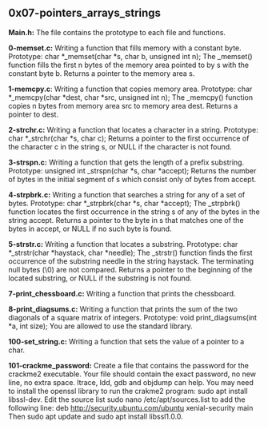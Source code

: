 ## 0x07-pointers_arrays_strings


**Main.h:** The file contains the prototype to each file and functions.


**0-memset.c:** Writing a function that fills memory with a constant byte.
Prototype: char *_memset(char *s, char b, unsigned int n);
The _memset() function fills the first n bytes of the memory area pointed to by s with the constant byte b.
Returns a pointer to the memory area s.

**1-memcpy.c**: Writing a function that copies memory area.
Prototype: char *_memcpy(char *dest, char *src, unsigned int n);
The _memcpy() function copies n bytes from memory area src to memory area dest.
Returns a pointer to dest.

**2-strchr.c:** Writing a function that locates a character in a string.
Prototype: char *_strchr(char *s, char c);
Returns a pointer to the first occurrence of the character c in the string s, or NULL if the character is not found.

**3-strspn.c:** Writing a function that gets the length of a prefix substring.
Prototype: unsigned int _strspn(char *s, char *accept);
Returns the number of bytes in the initial segment of s which consist only of bytes from accept.

**4-strpbrk.c:** Writing a function that searches a string for any of a set of bytes.
Prototype: char *_strpbrk(char *s, char *accept);
The _strpbrk() function locates the first occurrence in the string s of any of the bytes in the string accept.
Returns a pointer to the byte in s that matches one of the bytes in accept, or NULL if no such byte is found.

**5-strstr.c:** Writing a function that locates a substring.
Prototype: char *_strstr(char *haystack, char *needle);
The _strstr() function finds the first occurrence of the substring needle in the string haystack. The terminating null bytes (\0) are not compared.
Returns a pointer to the beginning of the located substring, or NULL if the substring is not found.

**7-print_chessboard.c:** Writing a function that prints the chessboard.


**8-print_diagsums.c:** Writing a function that prints the sum of the two diagonals of a square matrix of integers.
Prototype: void print_diagsums(int *a, int size);
You are allowed to use the standard library.


**100-set_string.c:** Writing a function that sets the value of a pointer to a char.


**101-crackme_password:** Create a file that contains the password for the crackme2 executable.
Your file should contain the exact password, no new line, no extra space.
ltrace, ldd, gdb and objdump can help.
You may need to install the openssl library to run the crakme2 program: sudo apt install libssl-dev.
Edit the source list sudo nano /etc/apt/sources.list to add the following line: deb http://security.ubuntu.com/ubuntu xenial-security main Then sudo apt update and sudo apt install libssl1.0.0.
